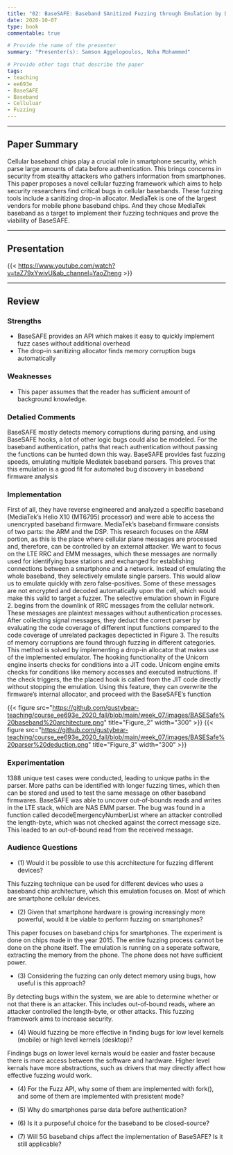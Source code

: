 ```yaml
---
title: "02: BaseSAFE: Baseband SAnitized Fuzzing through Emulation by Dominik Maier, Lukas Seidel, Shinjo Park"
date: 2020-10-07
type: book
commentable: true

# Provide the name of the presenter
summary: "Presenter(s): Samson Aggelopoulos, Noha Mohammed"

# Provide other tags that describe the paper
tags:
- teaching
- ee693e
- BaseSAFE
- Baseband
- Celluluar
- Fuzzing
---
```


***
## Paper Summary
Cellular baseband chips play a crucial role in  smartphone security, which parse large amounts of data before authentication. This brings concerns in security from stealthy attackers who gathers information from smartphones. This paper proposes a novel cellular fuzzing framework which aims to help security researchers find
critical bugs in cellular basebands. These fuzzing tools include a sanitizing drop-in allocator. MediaTek is one of the largest vendors for mobile phone baseband chips. And they chose MediaTek baseband as a target to implement their fuzzing techniques and prove the viability of BaseSAFE. 
***

## Presentation
{{< https://www.youtube.com/watch?v=taZ79xYwivU&ab_channel=YaoZheng >}}

***

## Review
### Strengths
- BaseSAFE provides an API which makes it easy to quickly implement fuzz cases without additional overhead
- The drop-in sanitizing allocator finds memory corruption bugs automatically 

### Weaknesses
- This paper assumes that the reader has sufficient amount of background knowledge.   

### Detalied Comments
BaseSAFE mostly detects memory corruptions during parsing, and using BaseSAFE hooks, a lot of other logic bugs could also be modeled. For the baseband authentication, paths that reach authentication without passing the functions can be hunted down this way. BaseSAFE provides fast fuzzing speeds, emulating multiple Mediatek baseband parsers. This proves that this emulation is a good fit for automated bug discovery in baseband firmware analysis


### Implementation

First of all, they have reverse engineered and analyzed a specific baseband (MediaTek’s Helio X10 (MT6795) processor) and were able to access the unencrypted baseband firmware. MediaTek’s baseband firmware consists of two parts: the ARM and the DSP. This research focuses on the ARM portion, as this is the place where cellular plane messages are processed and, therefore, can be controlled by an external attacker. We want to focus on the LTE RRC and EMM messages, which these messages are normally used for identifying base stations and exchanged for establishing connections between a smartphone and a network. Instead of emulating the whole baseband, they selectively emulate single parsers. This would allow us to emulate quickly with zero false-positives. Some of these messages are not encrypted and decoded automatically upon the cell, which would make this valid to target a fuzzer. The selective emulation shown in Figure 2. begins from the downlink of RRC messages from the cellular network. These messages are plaintext messages without authentication processes. After collecting signal messages, they deduct the correct parser by evaluating the code coverage of different input functions compared to the code coverage of unrelated packages depecticted in Figure 3. The results of memory corruptions are found through fuzzing in different categories. This method is solved by implementing a drop-in allocator that makes use of the implemented emulator. The hooking functionality of the Unicorn engine inserts checks for conditions into a JIT code. Unicorn engine emits checks for conditions like memory accesses and executed instructions. If the check triggers, the the placed hook is called from the JIT code directly without stopping the emulation. Using this feature, they can overwrite the firmware’s internal allocator, and proceed with the BaseSAFE’s function

{{< figure src="https://github.com/gustybear-teaching/course_ee693e_2020_fall/blob/main/week_07/images/BASESafe%20baseband%20architecture.png" title="Figure_2" width="300" >}}
{{< figure src="https://github.com/gustybear-teaching/course_ee693e_2020_fall/blob/main/week_07/images/BASESafe%20parser%20deduction.png" title="Figure_3" width="300" >}}

### Experimentation
1388 unique test cases were conducted, leading to unique paths in the parser. More paths can be identified with longer fuzzing times, which then can be stored and used to test the same message on other baseband firmwares. BaseSAFE was able to uncover out-of-bounds reads and writes in the LTE stack, which are NAS EMM parser. The bug was found in a function called decodeEmergencyNumberList where an attacker controlled the length-byte, which was not checked against the correct message size. This leaded to an out-of-bound read from the received message.

### Audience Questions

- (1) Would it be possible to use this acrchitecture for fuzzing different devices?

This fuzzing technique can be used for different devices who uses a baseband chip architecture, which this emulation focuses on. Most of which are smartphone cellular devices.

- (2) Given that smartphone hardware is growing increasingly more powerful, would it be viable to perform fuzzing on smartphones?

This paper focuses on baseband chips for smartphones. The experiment is done on chips made in the year 2015. The entire fuzzing process cannot be done on the phone itself. The emulation is running on a seperate software, extracting the memory from the phone. The phone does not have sufficient power.

- (3) Considering the fuzzing can only detect memory using bugs, how useful is this approach?

By detecting bugs within the system, we are able to determine whether or not that there is an attacker. This includes out-of-bound reads, where an attacker controlled the length-byte, or other attacks. This fuzzing framework aims to increase security.

- (4) Would fuzzing be more effective in finding bugs for low level kernels (mobile) or high level kernels (desktop)?

Findings bugs on lower level kernals would be easier and faster because there is more access between the software and hardware. Higher level kernals have more abstractions, such as drivers that may directly affect how effective fuzzing would work.

- (4) For the Fuzz API, why some of them are implemented with fork(), and some of them are implemented with presistent mode?

- (5) Why do smartphones parse data before authentication?

- (6) Is it a purposeful choice for the baseband to be closed-source?

- (7) Will 5G baseband chips affect the implementation of BaseSAFE? Is it still applicable?
